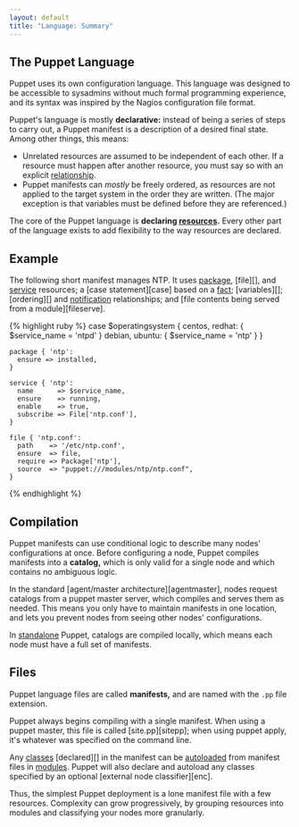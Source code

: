 ```yaml
---
layout: default
title: "Language: Summary"
---
```



<!-- TODO add links -->

[classes]: 
[enc]: 
[resources]: 
[modules]: 
[package]: 
[file]: 
[service]: 
[case]: 
[fact]: 
[variable]: 
[relationships]: 
[ordering]: 
[notification]: 
[fileserve]: 
[catalog]: 
[agentmaster]: 
[standalone]: 
[sitepp]: 
[autoload]: 
[enc]: 
[modules]: 
[declared]: (glossary declare)

The Puppet Language
-----

Puppet uses its own configuration language. This language was designed to be accessible to sysadmins without much formal programming experience, and its syntax was inspired by the Nagios configuration file format.

Puppet's language is mostly **declarative:** instead of being a series of steps to carry out, a Puppet manifest is a description of a desired final state. Among other things, this means:

* Unrelated resources are assumed to be independent of each other. If a resource must happen after another resource, you must say so with an explicit [relationship][relationships]. 
* Puppet manifests can _mostly_ be freely ordered, as resources are not applied to the target system in the order they are written. (The major exception is that variables must be defined before they are referenced.)

The core of the Puppet language is **declaring [resources][].** Every other part of the language exists to add flexibility to the way resources are declared. 

Example
-----

The following short manifest manages NTP. It uses [package][], [file][], and [service][] resources; a [case statement][case] based on a [fact][]; [variables][]; [ordering][] and [notification][] relationships; and [file contents being served from a module][fileserve].

{% highlight ruby %}
    case $operatingsystem {
      centos, redhat: { $service_name = 'ntpd' }
      debian, ubuntu: { $service_name = 'ntp' }
    }
    
    package { 'ntp':
      ensure => installed,
    }
    
    service { 'ntp':
      name      => $service_name,
      ensure    => running,
      enable    => true,
      subscribe => File['ntp.conf'],
    }
    
    file { 'ntp.conf':
      path    => '/etc/ntp.conf',
      ensure  => file,
      require => Package['ntp'],
      source  => "puppet:///modules/ntp/ntp.conf",
    }
{% endhighlight %}

Compilation
-----

Puppet manifests can use conditional logic to describe many nodes' configurations at once. Before configuring a node, Puppet compiles manifests into a **catalog,** which is only valid for a single node and which contains no ambiguous logic.

In the standard [agent/master architecture][agentmaster], nodes request catalogs from a puppet master server, which compiles and serves them as needed. This means you only have to maintain manifests in one location, and lets you prevent nodes from seeing other nodes' configurations.

In [standalone][] Puppet, catalogs are compiled locally, which means each node must have a full set of manifests.


Files
-----

Puppet language files are called **manifests,** and are named with the `.pp` file extension.

Puppet always begins compiling with a single manifest. When using a puppet master, this file is called [site.pp][sitepp]; when using puppet apply, it's whatever was specified on the command line. 

Any [classes][] [declared][] in the manifest can be [autoloaded][autoload] from manifest files in [modules][]. Puppet will also declare and autoload any classes specified by an optional [external node classifier][enc]. 

Thus, the simplest Puppet deployment is a lone manifest file with a few resources. Complexity can grow progressively, by grouping resources into modules and classifying your nodes more granularly.
